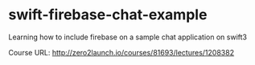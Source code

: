 # swift-firebase-chat-example
Learning how to include firebase on a sample chat application on swift3


Course URL: http://zero2launch.io/courses/81693/lectures/1208382
